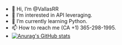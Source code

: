 - 👋 Hi, I’m @VallasRR
- 👀 I’m interested in API leveraging.
- 🌱 I’m currently learning Python.
- 📫 How to reach me (CA +1) 365-298-1995.
- [![Anurag's GitHub stats](https://github-readme-stats.vercel.app/api?username=VallasRR)](https://github.com/anuraghazra/github-readme-stats)
<!---
VallasRR/VallasRR is a ✨ special ✨ repository because its `README.md` (this file) appears on your GitHub profile.
You can click the Preview link to take a look at your changes.
--->
